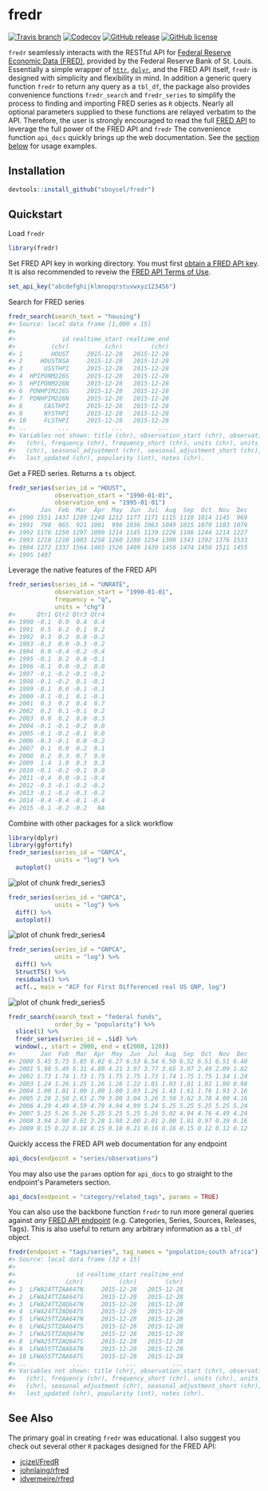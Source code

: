 # fredr

[![Travis
branch](https://img.shields.io/travis/sboysel/fredr/master.svg?style=flat-square)](https://travis-ci.org/sboysel/fredr)
[![Codecov](https://img.shields.io/codecov/c/github/sboysel/fredr/master.svg?style=flat-square)](https://codecov.io/github/sboysel/fredr)
[![GitHub
release](https://img.shields.io/github/release/sboysel/fredr.svg?style=flat-square)](https://github.com/sboysel/fredr/releases)
[![GitHub
license](https://img.shields.io/github/license/sboysel/fredr.svg?style=flat-square)](https://opensource.org/licenses/MIT)

`fredr` seamlessly interacts with the RESTful API for [Federal Reserve Economic
Data (FRED)](https://research.stlouisfed.org/fred2/), provided by the Federal
Reserve Bank of St. Louis.  Essentially a simple wrapper of
[`httr`](https://github.com/hadley/httr),
[`dplyr`](https://github.com/hadley/dplyr), and the FRED API itself, `fredr` is
designed with simplicity and flexibility in mind.  In addition a generic query
function `fredr` to return any query as a `tbl_df`, the package also provides
convenience functions `fredr_search` and `fredr_series` to simplify the process
to finding and importing FRED series as `R` objects.  Nearly all optional
parameters supplied to these functions are relayed verbatim to the API.
Therefore, the user is strongly encouraged to read the full [FRED
API](https://research.stlouisfed.org/docs/api/fred/) to leverage the full power
of the FRED API and `fredr` The convenience function `api_docs` quickly brings
up the web documentation. See the [section below](#api_docs) for usage
examples.
## Installation

```r
devtools::install_github("sboysel/fredr")
```
## Quickstart
Load `fredr`

```r
library(fredr)
```
Set FRED API key in working directory.  You must first [obtain a FRED API
key](https://research.stlouisfed.org/docs/api/api_key.html).  It is also
recommended to reveiw the [FRED API Terms of
Use](https://research.stlouisfed.org/docs/api/terms_of_use.html).

```r
set_api_key("abcdefghijklmnopqrstuvwxyz123456")
```
Search for FRED series

```r
fredr_search(search_text = "housing")
#> Source: local data frame [1,000 x 15]
#> 
#>             id realtime_start realtime_end
#>          (chr)          (chr)        (chr)
#> 1        HOUST     2015-12-28   2015-12-28
#> 2     HOUSTNSA     2015-12-28   2015-12-28
#> 3      USSTHPI     2015-12-28   2015-12-28
#> 4  HPIPONM226S     2015-12-28   2015-12-28
#> 5  HPIPONM226N     2015-12-28   2015-12-28
#> 6  PONHPIM226S     2015-12-28   2015-12-28
#> 7  PONHPIM226N     2015-12-28   2015-12-28
#> 8      CASTHPI     2015-12-28   2015-12-28
#> 9      NYSTHPI     2015-12-28   2015-12-28
#> 10     FLSTHPI     2015-12-28   2015-12-28
#> ..         ...            ...          ...
#> Variables not shown: title (chr), observation_start (chr), observation_end
#>   (chr), frequency (chr), frequency_short (chr), units (chr), units_short
#>   (chr), seasonal_adjustment (chr), seasonal_adjustment_short (chr),
#>   last_updated (chr), popularity (int), notes (chr).
```
Get a FRED series.  Returns a `ts` object.

```r
fredr_series(series_id = "HOUST",
             observation_start = "1990-01-01",
             observation_end = "1995-01-01")
#>       Jan  Feb  Mar  Apr  May  Jun  Jul  Aug  Sep  Oct  Nov  Dec
#> 1990 1551 1437 1289 1248 1212 1177 1171 1115 1110 1014 1145  969
#> 1991  798  965  921 1001  996 1036 1063 1049 1015 1079 1103 1079
#> 1992 1176 1250 1297 1099 1214 1145 1139 1226 1186 1244 1214 1227
#> 1993 1210 1210 1083 1258 1260 1280 1254 1300 1343 1392 1376 1533
#> 1994 1272 1337 1564 1465 1526 1409 1439 1450 1474 1450 1511 1455
#> 1995 1407
```
Leverage the native features of the FRED API

```r
fredr_series(series_id = "UNRATE",
             observation_start = "1990-01-01",
             frequency = "q",
             units = "chg")
#>      Qtr1 Qtr2 Qtr3 Qtr4
#> 1990 -0.1  0.0  0.4  0.4
#> 1991  0.5  0.2  0.1  0.2
#> 1992  0.3  0.2  0.0 -0.2
#> 1993 -0.3  0.0 -0.3 -0.2
#> 1994  0.0 -0.4 -0.2 -0.4
#> 1995 -0.1  0.2  0.0 -0.1
#> 1996 -0.1  0.0 -0.2  0.0
#> 1997 -0.1 -0.2 -0.1 -0.2
#> 1998 -0.1 -0.2  0.1 -0.1
#> 1999 -0.1  0.0 -0.1 -0.1
#> 2000 -0.1 -0.1  0.1 -0.1
#> 2001  0.3  0.2  0.4  0.7
#> 2002  0.2  0.1 -0.1  0.2
#> 2003  0.0  0.2  0.0 -0.3
#> 2004 -0.1 -0.1 -0.2  0.0
#> 2005 -0.1 -0.2 -0.1  0.0
#> 2006 -0.3 -0.1  0.0 -0.2
#> 2007  0.1  0.0  0.2  0.1
#> 2008  0.2  0.3  0.7  0.9
#> 2009  1.4  1.0  0.3  0.3
#> 2010 -0.1 -0.2 -0.1  0.0
#> 2011 -0.4  0.0 -0.1 -0.4
#> 2012 -0.3 -0.1 -0.2 -0.2
#> 2013 -0.1 -0.2 -0.3 -0.2
#> 2014 -0.4 -0.4 -0.1 -0.4
#> 2015 -0.1 -0.2 -0.2   NA
```
Combine with other packages for a slick workflow

```r
library(dplyr)
library(ggfortify)
fredr_series(series_id = "GNPCA",
             units = "log") %>%
  autoplot()
```

![plot of chunk fredr_series3](figure/fredr_series3-1.png) 

```r
fredr_series(series_id = "GNPCA",
             units = "log") %>%
  diff() %>%
  autoplot()
```

![plot of chunk fredr_series4](figure/fredr_series4-1.png) 

```r
fredr_series(series_id = "GNPCA",
             units = "log") %>%
  diff() %>%
  StructTS() %>%
  residuals() %>%
  acf(., main = "ACF for First Differenced real US GNP, log")
```

![plot of chunk fredr_series5](figure/fredr_series5-1.png) 

```r
fredr_search(search_text = "federal funds",
             order_by = "popularity") %>%
  slice(1) %>%
  fredr_series(series_id = .$id) %>%
  window(., start = 2000, end = c(2000, 120))
#>       Jan  Feb  Mar  Apr  May  Jun  Jul  Aug  Sep  Oct  Nov  Dec
#> 2000 5.45 5.73 5.85 6.02 6.27 6.53 6.54 6.50 6.52 6.51 6.51 6.40
#> 2001 5.98 5.49 5.31 4.80 4.21 3.97 3.77 3.65 3.07 2.49 2.09 1.82
#> 2002 1.73 1.74 1.73 1.75 1.75 1.75 1.73 1.74 1.75 1.75 1.34 1.24
#> 2003 1.24 1.26 1.25 1.26 1.26 1.22 1.01 1.03 1.01 1.01 1.00 0.98
#> 2004 1.00 1.01 1.00 1.00 1.00 1.03 1.26 1.43 1.61 1.76 1.93 2.16
#> 2005 2.28 2.50 2.63 2.79 3.00 3.04 3.26 3.50 3.62 3.78 4.00 4.16
#> 2006 4.29 4.49 4.59 4.79 4.94 4.99 5.24 5.25 5.25 5.25 5.25 5.24
#> 2007 5.25 5.26 5.26 5.25 5.25 5.25 5.26 5.02 4.94 4.76 4.49 4.24
#> 2008 3.94 2.98 2.61 2.28 1.98 2.00 2.01 2.00 1.81 0.97 0.39 0.16
#> 2009 0.15 0.22 0.18 0.15 0.18 0.21 0.16 0.16 0.15 0.12 0.12 0.12
```

Quickly access the FRED API web documentation for any endpoint

```r
api_docs(endpoint = "series/observations")
```
You may also use the `params` option for `api_docs` to go straight to the
endpoint's Parameters section.

```r
api_docs(endpoint = "category/related_tags", params = TRUE)
```
You can also use the backbone function `fredr` to run more general queries
against *any* [FRED API
endpoint](https://research.stlouisfed.org/docs/api/fred/) (e.g. Categories,
Series, Sources, Releases, Tags).  This is also useful to return any arbitrary
information as a `tbl_df` object.

```r
fredr(endpoint = "tags/series", tag_names = "population;south africa")
#> Source: local data frame [32 x 15]
#> 
#>                 id realtime_start realtime_end
#>              (chr)          (chr)        (chr)
#> 1  LFWA24TTZAA647N     2015-12-28   2015-12-28
#> 2  LFWA24TTZAA647S     2015-12-28   2015-12-28
#> 3  LFWA24TTZAQ647N     2015-12-28   2015-12-28
#> 4  LFWA24TTZAQ647S     2015-12-28   2015-12-28
#> 5  LFWA25TTZAA647N     2015-12-28   2015-12-28
#> 6  LFWA25TTZAA647S     2015-12-28   2015-12-28
#> 7  LFWA25TTZAQ647N     2015-12-28   2015-12-28
#> 8  LFWA25TTZAQ647S     2015-12-28   2015-12-28
#> 9  LFWA55TTZAA647N     2015-12-28   2015-12-28
#> 10 LFWA55TTZAA647S     2015-12-28   2015-12-28
#> ..             ...            ...          ...
#> Variables not shown: title (chr), observation_start (chr), observation_end
#>   (chr), frequency (chr), frequency_short (chr), units (chr), units_short
#>   (chr), seasonal_adjustment (chr), seasonal_adjustment_short (chr),
#>   last_updated (chr), popularity (int), notes (chr).
```
## See Also
The primary goal in creating `fredr` was educational.  I also suggest you check
out several other `R` packages designed for the FRED API:

* [jcizel/FredR](https://github.com/jcizel/FredR)
* [johnlaing/rfred](https://github.com/johnlaing/rfred)
* [jdvermeire/rfred](https://github.com/jdvermeire/rfred)


